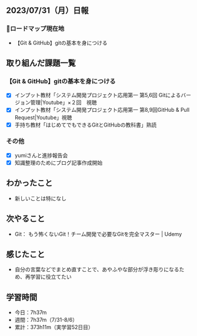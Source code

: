## 2023/07/31（月）日報
### :round_pushpin:ロードマップ現在地
- 【Git & GitHub】gitの基本を身につける
## 取り組んだ課題一覧
### 【Git & GitHub】gitの基本を身につける
- [x] インプット教材「システム開発プロジェクト応用第一 第5,6回 Gitによるバージョン管理|Youtube」×２回　視聴
- [x] インプット教材「システム開発プロジェクト応用第一 第8,9回GitHub & Pull Request|Youtube」視聴
- [x] 手持ち教材「はじめてでもできるGitとGitHubの教科書」熟読
### その他
- [x] yumiさんと進捗報告会
- [x] 知識整理のためにブログ記事作成開始
## わかったこと
- 新しいことは特になし
## 次やること
- Git： もう怖くないGit！チーム開発で必要なGitを完全マスター | Udemy
## 感じたこと
- 自分の言葉などでまとめ直すことで、あやふやな部分が浮き彫りになるため、再学習に役立てたい
## 学習時間
- 今日：7h37m
- 週間：7h37m（7/31-8/6）
- 累計：373h11m（実学習52日目）
